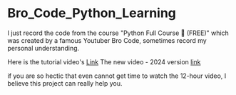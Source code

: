 # Bro_Code_Python_Learning

I just record the code from the course "Python Full Course 🐍 (FREE)" 
which was created by a famous Youtuber Bro Code,
sometimes record my personal understanding.

Here is the tutorial video's [Link](https://www.youtube.com/watch?v=XKHEtdqhLK8)
The new video - 2024 version [link](https://www.youtube.com/watch?v=XKHEtdqh)

if you are so hectic that even cannot get time to watch the 12-hour video, 
I believe this project can really help you.
